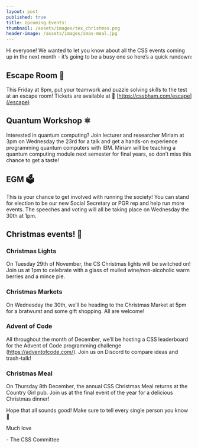 ```yaml
---
layout: post
published: true
title: Upcoming Events!
thumbnail: /assets/images/tex_christmas.png
header-image: /assets/images/xmas-meal.jpg
---
```

Hi everyone! 
We wanted to let you know about all the CSS events coming up in the next month - it’s going to be a busy one so here’s a quick rundown:
## Escape Room 🔐

This Friday at 8pm, put your teamwork and puzzle solving skills to the test at an escape room! Tickets are available at 🔗 [https://cssbham.com/escape](/escape)

## Quantum Workshop ⚛️

Interested in quantum computing? Join lecturer and researcher Miriam at 3pm on Wednesday the 23rd for a talk and get a hands-on experience programming quantum computers with IBM.
Miriam will be teaching a quantum computing module next semester for final years, so don’t miss this chance to get a taste!
## EGM 🗳

This is your chance to get involved with running the society! You can stand for election to be our new Social Secretary or PGR rep and help run more events. The speeches and voting will all be taking place on Wednesday the 30th at 1pm.

## Christmas events! 🎅


### Christmas Lights 

On Tuesday 29th of November, the CS Christmas lights will be switched on! Join us at 1pm to celebrate with a glass of mulled wine/non-alcoholic warm berries and a mince pie. 
### Christmas Markets 

On Wednesday the 30th, we’ll be heading to the Christmas Market at 5pm for a bratwurst and some gift shopping. All are welcome!

### Advent of Code 

All throughout the month of December, we’ll be hosting a CSS leaderboard for the Advent of Code programming challenge (https://adventofcode.com/). Join us on Discord to compare ideas and trash-talk!
### Christmas Meal 

On Thursday 8th December, the annual CSS Christmas Meal returns at the Country Girl pub. Join us at the final event of the year for a delicious Christmas dinner!

Hope that all sounds good!
Make sure to tell every single person you know 👀

Much love

\- The CSS Committee


